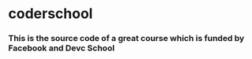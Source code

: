 # coderschool

### This is the source code of a great course which is funded by Facebook and Devc School

